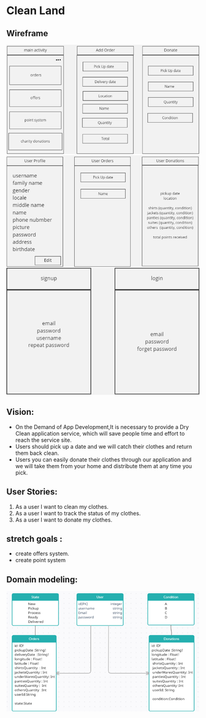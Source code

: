 # Clean Land

## Wireframe

![wireFrame](https://github.com/CleanLandTeam/CleanLand/blob/test/wireframe/wireFrame.PNG)
![wireFrame2](https://github.com/CleanLandTeam/CleanLand/blob/test/wireframe/wireframe2.PNG)
![wireFrame3](https://github.com/CleanLandTeam/CleanLand/blob/test/wireframe/wireframe4.PNG)

## Vision:

- On the Demand of App Development,It is necessary to provide a Dry Clean application service, which will save people time and effort to reach the service site.
- Users should pick up a date and we will catch their clothes and return them back clean.
- Users you can easily donate their clothes through our application and we will take them from your home and distribute them at any time you pick.

## User Stories:

1. As a user I want to clean my clothes.
2. As a user I want to track the status of my clothes.
3. As a user I want to donate my clothes.

## stretch goals :
- create offers system.
- create point system

## Domain modeling:

![database](https://github.com/CleanLandTeam/CleanLand/blob/test/wireframe/relation.PNG)
